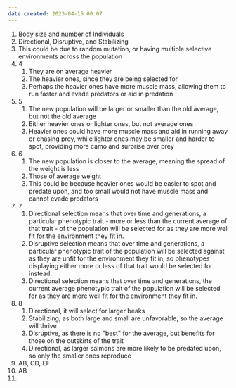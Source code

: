```yaml
---
date created: 2023-04-15 00:07
---
```


1. Body size and number of Individuals
2. Directional, Disruptive, and Stabilizing
3. This could be due to random mutation, or having multiple selective environments across the population
4. 4
   1. They are on average heavier
   2. The heavier ones, since they are being selected for
   3. Perhaps the heavier ones have more muscle mass, allowing them to run faster and evade predators or aid in predation
5. 5
   1. The new population will be larger or smaller than the old average, but not the old average
   2. Either heavier ones or lighter ones, but not average ones
   3. Heavier ones could have more muscle mass and aid in running away or chasing prey, while lighter ones may be smaller and harder to spot, providing more camo and surprise over prey
6. 6
   1. The new population is closer to the average, meaning the spread of the weight is less
   2. Those of average weight
   3. This could be because heavier ones would be easier to spot and predate upon, and too small would not have muscle mass and cannot evade predators
7. 7
   1. Directional selection means that over time and generations, a particular phenotypic trait - more or less than the current average of that trait - of the population will be selected for as they are more well fit for the environment they fit in.
   2. Disruptive selection means that over time and generations, a particular phenotypic trait of the population will be selected against as they are unfit for the environment they fit in, so phenotypes displaying either more or less of that trait would be selected for instead.
   3. Directional selection means that over time and generations, the current average phenotypic trait of the population will be selected for as they are more well fit for the environment they fit in.
8. 8
   1. Directional, it will select for larger beaks
   2. Stabilizing, as both large and small are unfavorable, so the average will thrive
   3. Disruptive, as there is no "best" for the average, but benefits for those on the outskirts of the trait
   4. Directional, as larger salmons are more likely to be predated upon, so only the smaller ones reproduce
9. AB, CD, EF
10. AB
11. 
